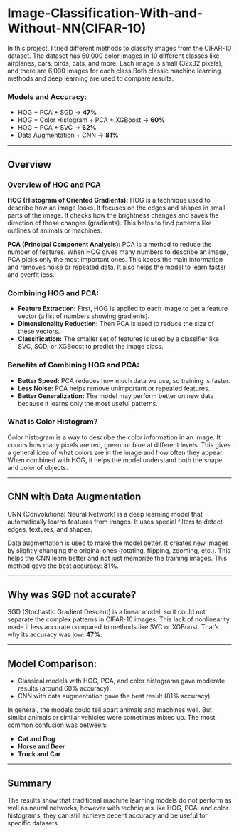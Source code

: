 # Image-Classification-With-and-Without-NN(CIFAR-10)

In this project, I tried different methods to classify images from the CIFAR-10 dataset. The dataset has 60,000 color images in 10 different classes like airplanes, cars, birds, cats, and more. Each image is small (32x32 pixels), and there are 6,000 images for each class.Both classic machine learning methods and deep learning are used to compare results.

### Models and Accuracy:

* HOG + PCA + SGD → **47%**
* HOG + Color Histogram + PCA + XGBoost → **60%**
* HOG + PCA + SVC → **62%**
* Data Augmentation + CNN → **81%**

---

## Overview 

### Overview of HOG and PCA

**HOG (Histogram of Oriented Gradients):** HOG is a technique used to describe how an image looks. It focuses on the edges and shapes in small parts of the image. It checks how the brightness changes and saves the direction of those changes (gradients). This helps to find patterns like outlines of animals or machines.

**PCA (Principal Component Analysis):** PCA is a method to reduce the number of features. When HOG gives many numbers to describe an image, PCA picks only the most important ones. This keeps the main information and removes noise or repeated data. It also helps the model to learn faster and overfit less.

### Combining HOG and PCA:

* **Feature Extraction:** First, HOG is applied to each image to get a feature vector (a list of numbers showing gradients).
* **Dimensionality Reduction:** Then PCA is used to reduce the size of these vectors.
* **Classification:** The smaller set of features is used by a classifier like SVC, SGD, or XGBoost to predict the image class.

### Benefits of Combining HOG and PCA:

* **Better Speed:** PCA reduces how much data we use, so training is faster.
* **Less Noise:** PCA helps remove unimportant or repeated features.
* **Better Generalization:** The model may perform better on new data because it learns only the most useful patterns.

### What is Color Histogram?

Color histogram is a way to describe the color information in an image. It counts how many pixels are red, green, or blue at different levels. This gives a general idea of what colors are in the image and how often they appear. When combined with HOG, it helps the model understand both the shape and color of objects.

---

## CNN with Data Augmentation

CNN (Convolutional Neural Network) is a deep learning model that automatically learns features from images. It uses special filters to detect edges, textures, and shapes.

Data augmentation is used to make the model better. It creates new images by slightly changing the original ones (rotating, flipping, zooming, etc.). This helps the CNN learn better and not just memorize the training images. This method gave the best accuracy: **81%**.

---

## Why was SGD not accurate?

SGD (Stochastic Gradient Descent) is a  linear model, so it could not separate the complex patterns in CIFAR-10 images. This lack of nonlinearity made it less accurate compared to methods like SVC or XGBoost. That’s why its accuracy was low: **47%**.

---

## Model Comparison:

* Classical models with HOG, PCA, and color histograms gave moderate results (around 60% accuracy).
* CNN with data augmentation gave the best result (81% accuracy).

In general, the models could tell apart animals and machines well. But similar animals or similar vehicles were sometimes mixed up.
The most common confusion was between:
* **Cat and Dog**
* **Horse and Deer**
* **Truck and Car**

---
## Summary

The results show that traditional machine learning models do not perform as well as neural networks, however with techniques like HOG, PCA, and color histograms, they can still achieve decent accuracy and be useful for specific datasets.
